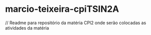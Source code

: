 # marcio-teixeira-cpiTSIN2A
// Readme para repositório da matéria CPI2 onde serão colocadas as atividades da matéria
